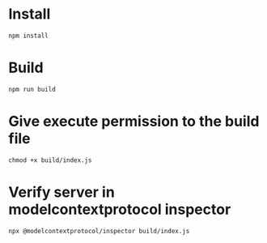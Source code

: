# Install
```
npm install
```

# Build
```
npm run build
```

# Give execute permission to the build file
```
chmod +x build/index.js
```

# Verify server in modelcontextprotocol inspector
```
npx @modelcontextprotocol/inspector build/index.js   
```